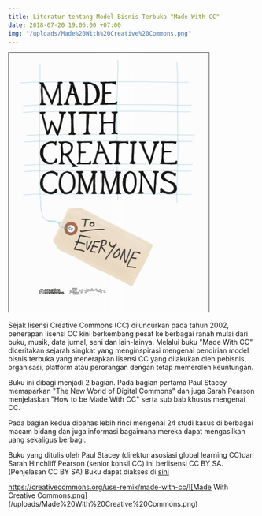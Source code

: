 ```yaml
---
title: Literatur tentang Model Bisnis Terbuka "Made With CC"
date: 2018-07-20 19:06:00 +07:00
img: "/uploads/Made%20With%20Creative%20Commons.png"
---
```


![Made With Creative Commons.png](/uploads/Made%20With%20Creative%20Commons.png)

Sejak lisensi Creative Commons (CC) diluncurkan pada tahun 2002, penerapan lisensi CC kini berkembang pesat ke berbagai ranah mulai dari buku, musik, data jurnal, seni dan lain-lainya. Melalui buku "Made With CC" diceritakan   sejarah singkat yang menginspirasi mengenai pendirian model bisnis terbuka yang menerapkan lisensi CC yang dilakukan oleh pebisnis, organisasi, platform atau perorangan dengan tetap memeroleh keuntungan.

Buku ini dibagi menjadi 2 bagian. Pada bagian pertama Paul Stacey memaparkan "The New World of Digital Commons" dan juga Sarah Pearson menjelaskan "How to be Made With CC" serta sub bab khusus mengenai CC.

Pada bagian kedua dibahas lebih rinci mengenai 24 studi kasus di berbagai macam bidang dan juga informasi bagaimana mereka dapat mengasilkan uang sekaligus berbagi.


Buku yang ditulis oleh Paul Stacey (direktur asosiasi global learning CC)dan Sarah Hinchliff Pearson (senior konsil CC) ini berlisensi CC BY SA. (Penjelasan CC BY SA) Buku dapat diakses di [sini](https://creativecommons.org/wp-content/uploads/2017/04/made-with-cc.pdf)

https://creativecommons.org/use-remix/made-with-cc/![Made With Creative Commons.png](/uploads/Made%20With%20Creative%20Commons.png)